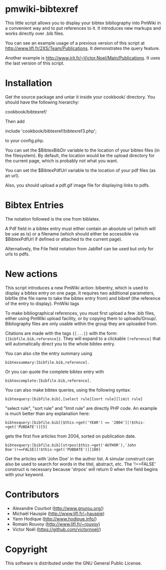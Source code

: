 pmwiki-bibtexref
================

This little script allows you to display your bibtex bibliography into PmWiki
in a convenient way and to put references to it. It introduces new markups and
works directly over .bib files.

You can see an example usage of a previous version of this script at
http://www.lifl.fr/2XS/Team/Publications. It demonstrates the query feature.

Another example is http://www.irit.fr/~Victor.Noel/Main/Publications.
It uses the last version of this script.


Installation
============

Get the source package and untar it inside your cookbook/ directory. You
should have the following hierarchy:

  cookbook/bibtexref/

Then add

  include 'cookbook/bibtexref/bibtexref3.php';

to your config.php.

You can set the $BibtexBibDir variable to the location of your bibtex
files (in the filesystem). By default, the location would be the upload directory for the current
page, which is probably not what you want.

You can set the $BibtexPdfUrl variable to the location of your pdf files (as an url).

Also, you should upload a pdf.gif image file for displaying links to pdfs.

Bibtex Entries
==============

The notation followed is the one from biblatex.

A Pdf field in a bibtex entry must either contain an absolute url (which will be use as is) or
a filename (which should either be accessible via $BibtexPdfUrl if defined or attached to the current page).

Alternatively, the File field notation from JabRef can be used but only for urls to pdfs.


New actions
===========

This script introduces a new PmWiki action: bibentry, which is used to display
a bibtex entry on one page. It requires two additional parameters, bibfile (the
file name to take the bibtex entry from) and bibref (the reference of the entry
to display).  PmWiki tags

To make bibliographical references, you must first upload a few .bib files,
either using PmWiki upload facility, or by copying them to
uploads/Group/. Bibliography files are only usable within the group they are
uploaded from.

Citations are made with the tags `{[...]}` with the form:
`{[bibfile.bib,reference]}`. They will expand to a clickable `[reference]` that
will automatically direct you to the whole bibtex entry.

You can also cite the entry summary using

    bibtexsummary:[bibfile.bib,reference].

Or you can quote the complete bibtex entry with

    bibtexcomplete:[bibfile.bib,reference].

You can also make bibtex queries, using the following syntax:

    bibtexquery:[bibfile.bib],[select rule][sort rule][limit rule]

"select rule", "sort rule" and "limit rule" are directly PHP code. An example
is much better than any explanation here:
  
    bibtexquery:[bibfile.bib][$this->get('YEAR') == '2004'][!$this->get('PUBDATE')][5]

gets the first five articles from 2004, sorted on publication date.
  
    bibtexquery:[bibfile.bib][strpos($this->get('AUTHOR'),'John Doe')!==FALSE][!$this->get('PUBDATE')][100]  

Get the articles with 'John Doe' in the author list. A simular construct can
also be used to search for words in the titel, abstract, etc. The '!==FALSE'
construct is necessary because 'strpos' will return 0 when the field begins
with your keyword.  

Contributors
============

* Alexandre Courbot (http://www.gnurou.org/)
* Michaël Hauspie (http://www.lifl.fr/~hauspie)
* Yann Hodique (http://www.hodique.info/)
* Romain Rouvoy (http://www.lifl.fr/~rouvoy)
* Victor Noël (https://github.com/victornoel/)

Copyright
=========
This software is distributed under the GNU General Public License.
